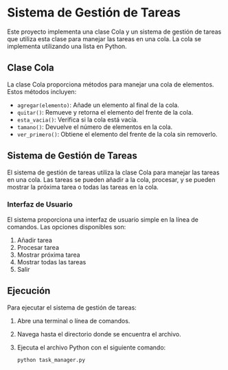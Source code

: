 # Sistema de Gestión de Tareas

Este proyecto implementa una clase Cola y un sistema de gestión de tareas que utiliza esta clase para manejar las tareas en una cola. La cola se implementa utilizando una lista en Python.

## Clase Cola

La clase Cola proporciona métodos para manejar una cola de elementos. Estos métodos incluyen:

- `agregar(elemento)`: Añade un elemento al final de la cola.
- `quitar()`: Remueve y retorna el elemento del frente de la cola.
- `esta_vacia()`: Verifica si la cola está vacía.
- `tamano()`: Devuelve el número de elementos en la cola.
- `ver_primero()`: Obtiene el elemento del frente de la cola sin removerlo.

## Sistema de Gestión de Tareas

El sistema de gestión de tareas utiliza la clase Cola para manejar las tareas en una cola. Las tareas se pueden añadir a la cola, procesar, y se pueden mostrar la próxima tarea o todas las tareas en la cola.

### Interfaz de Usuario

El sistema proporciona una interfaz de usuario simple en la línea de comandos. Las opciones disponibles son:

1. Añadir tarea
2. Procesar tarea
3. Mostrar próxima tarea
4. Mostrar todas las tareas
5. Salir

## Ejecución

Para ejecutar el sistema de gestión de tareas:

1. Abre una terminal o línea de comandos.
2. Navega hasta el directorio donde se encuentra el archivo.
3. Ejecuta el archivo Python con el siguiente comando:

   ```bash
   python task_manager.py
